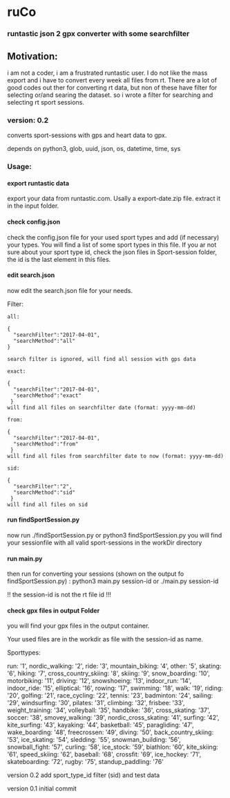 # ruCo
### runtastic json 2 gpx converter with some searchfilter

## Motivation: 
i am not a coder, i am a frustrated runtastic user. I do not like 
the mass export and i have to convert every week all files from rt.
There are a lot of good codes out ther for converting rt data, but
non of these have filter for selecting or/and searing the dataset. 
so i wrote a filter for searching and selecting rt sport sessions.



### version: 0.2

converts sport-sessions with gps and heart data to gpx.

depends on python3, glob, uuid, json, os, datetime, time, sys

### Usage:

#### export runtastic data
export your data from runtastic.com. Usally a export-date.zip file.
extract it in the input folder.
#### check config.json
check the config.json file for your used  sport types and add (if necessary) your types.
You will find a list of some sport types in this file. If you ar not sure about your sport
type id, check the json files in Sport-session folder, the id is the last element in this
files.
#### edit search.json
now edit the search.json file for your needs.

Filter:

    all:

    {
      "searchFilter":"2017-04-01",
      "searchMethod":"all"
    }

    search filter is ignored, will find all session with gps data

    exact:

    {
      "searchFilter":"2017-04-01",
      "searchMethod":"exact"
     }
    will find all files on searchfilter date (format: yyyy-mm-dd)

    from:

    {
      "searchFilter":"2017-04-01",
      "searchMethod":"from"
     }
    will find all files from searchfilter date to now (format: yyyy-mm-dd)

    sid: 

    {
      "searchFilter":"2",
      "searchMethod":"sid"
     }
    will find all files on sid

#### run findSportSession.py
now run ./findSportSession.py or python3 findSportSession.py
you will find your sessionfile with all valid sport-sessions in the workDir directory

#### run main.py <session-id>
then run for converting your sessions (shown on the output fo findSportSession.py) :
python3 main.py session-id or ./main.py session-id

!! the session-id is not the rt file id !!!

#### check gpx files in output Folder
you will find your gpx files in the output container.

Your used files are in the workdir as file with the session-id as name.

Sporttypes:

  run: '1',
  nordic_walking: '2',
  ride: '3',
  mountain_biking: '4',
  other: '5',
  skating: '6',
  hiking: '7',
  cross_country_skiing: '8',
  skiing: '9',
  snow_boarding: '10',
  motorbiking: '11',
  driving: '12',
  snowshoeing: '13',
  indoor_run: '14',
  indoor_ride: '15',
  elliptical: '16',
  rowing: '17',
  swimming: '18',
  walk: '19',
  riding: '20',
  golfing: '21',
  race_cycling: '22',
  tennis: '23',
  badminton: '24',
  sailing: '29',
  windsurfing: '30',
  pilates: '31',
  climbing: '32',
  frisbee: '33',
  weight_training: '34',
  volleyball: '35',
  handbike: '36',
  cross_skating: '37',
  soccer: '38',
  smovey_walking: '39',
  nordic_cross_skating: '41',
  surfing: '42',
  kite_surfing: '43',
  kayaking: '44',
  basketball: '45',
  paragliding: '47',
  wake_boarding: '48',
  freecrossen: '49',
  diving: '50',
  back_country_skiing: '53',
  ice_skating: '54',
  sledding: '55',
  snowman_building: '56',
  snowball_fight: '57',
  curling: '58',
  ice_stock: '59',
  biathlon: '60',
  kite_skiing: '61',
  speed_skiing: '62',
  baseball: '68',
  crossfit: '69',
  ice_hockey: '71',
  skateboarding: '72',
  rugby: '75',
  standup_paddling: '76'

version 0.2
add sport_type_id filter (sid) and test data

version 0.1
initial commit